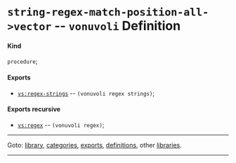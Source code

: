 

<a id='definition__vonuvoli__string-regex-match-position-all-_3e_vector'></a>

# `string-regex-match-position-all->vector` -- `vonuvoli` Definition


<a id='definition__vonuvoli__string-regex-match-position-all-_3e_vector__kind'></a>

#### Kind

`procedure`;


<a id='definition__vonuvoli__string-regex-match-position-all-_3e_vector__exports'></a>

#### Exports

 * [`vs:regex-strings`](../../vonuvoli/exports/vs_3a_regex-strings.md#export__vonuvoli__vs_3a_regex-strings) -- `(vonuvoli regex strings)`;


<a id='definition__vonuvoli__string-regex-match-position-all-_3e_vector__exports-recursive'></a>

#### Exports recursive

 * [`vs:regex`](../../vonuvoli/exports/vs_3a_regex.md#export__vonuvoli__vs_3a_regex) -- `(vonuvoli regex)`;

----

Goto: [library](../../vonuvoli/_index.md#library__vonuvoli), [categories](../../vonuvoli/categories/_index.md#toc__vonuvoli__categories), [exports](../../vonuvoli/exports/_index.md#toc__vonuvoli__exports), [definitions](../../vonuvoli/definitions/_index.md#toc__vonuvoli__definitions), other [libraries](../../_libraries.md#toc__libraries).

----

